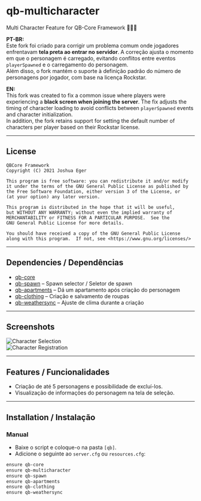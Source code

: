 # qb-multicharacter  
Multi Character Feature for QB-Core Framework :people_holding_hands:

**PT-BR:**  
Este fork foi criado para corrigir um problema comum onde jogadores enfrentavam **tela preta ao entrar no servidor**. A correção ajusta o momento em que o personagem é carregado, evitando conflitos entre eventos `playerSpawned` e o carregamento do personagem.  
Além disso, o fork mantém o suporte à definição padrão do número de personagens por jogador, com base na licença Rockstar.

**EN:**  
This fork was created to fix a common issue where players were experiencing a **black screen when joining the server**. The fix adjusts the timing of character loading to avoid conflicts between `playerSpawned` events and character initialization.  
In addition, the fork retains support for setting the default number of characters per player based on their Rockstar license.

---

## License

    QBCore Framework  
    Copyright (C) 2021 Joshua Eger  

    This program is free software: you can redistribute it and/or modify  
    it under the terms of the GNU General Public License as published by  
    the Free Software Foundation, either version 3 of the License, or  
    (at your option) any later version.

    This program is distributed in the hope that it will be useful,  
    but WITHOUT ANY WARRANTY; without even the implied warranty of  
    MERCHANTABILITY or FITNESS FOR A PARTICULAR PURPOSE.  See the  
    GNU General Public License for more details.

    You should have received a copy of the GNU General Public License  
    along with this program.  If not, see <https://www.gnu.org/licenses/>

---

## Dependencies / Dependências

- [qb-core](https://github.com/qbcore-framework/qb-core)  
- [qb-spawn](https://github.com/qbcore-framework/qb-spawn) – Spawn selector / Seletor de spawn  
- [qb-apartments](https://github.com/qbcore-framework/qb-apartments) – Dá um apartamento após criação do personagem  
- [qb-clothing](https://github.com/qbcore-framework/qb-clothing) – Criação e salvamento de roupas  
- [qb-weathersync](https://github.com/qbcore-framework/qb-weathersync) – Ajuste de clima durante a criação

---

## Screenshots
![Character Selection](https://cdn.discordapp.com/attachments/934470871333105674/1014215694394589294/unknown.png)  
![Character Registration](https://cdn.discordapp.com/attachments/934470871333105674/1014215687700488304/unknown.png)

---

## Features / Funcionalidades

- Criação de até 5 personagens e possibilidade de excluí-los.  
- Visualização de informações do personagem na tela de seleção.

---

## Installation / Instalação

### Manual

- Baixe o script e coloque-o na pasta `[qb]`.
- Adicione o seguinte ao `server.cfg` ou `resources.cfg`:

```bash
ensure qb-core
ensure qb-multicharacter
ensure qb-spawn
ensure qb-apartments
ensure qb-clothing
ensure qb-weathersync
